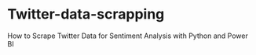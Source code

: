 # Twitter-data-scrapping
How to Scrape Twitter Data for Sentiment Analysis with Python and Power BI
